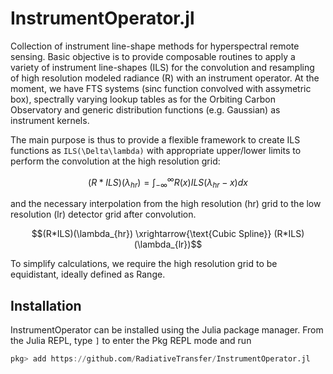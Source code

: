 # InstrumentOperator.jl
Collection of instrument line-shape methods for hyperspectral remote sensing. Basic objective is to provide composable routines to apply a variety of instrument line-shapes (ILS) for the convolution and resampling of high resolution modeled radiance (R) with an instrument operator. At the moment, we have FTS systems (sinc function convolved with assymetric box), spectrally varying lookup tables as for the Orbiting Carbon Observatory and generic distribution functions (e.g. Gaussian) as instrument kernels. 

The main purpose is thus to provide a flexible framework to create ILS functions as ``ILS(\Delta\lambda)`` with appropriate upper/lower limits to perform the convolution at the high resolution grid:
```math
(R*ILS)(\lambda_{hr}) = \int_{-\infty}^{\infty} R(x)ILS(\lambda_{hr}-x)dx
```
and the necessary interpolation from the high resolution (hr) grid to the low resolution (lr) detector grid after convolution. 
```math
(R*ILS)(\lambda_{hr}) \xrightarrow{\text{Cubic Spline}} (R*ILS)(\lambda_{lr})
```
To simplify calculations, we require the high resolution grid to be equidistant, ideally defined as Range.  

## Installation

InstrumentOperator can be installed using the Julia package manager.
From the Julia REPL, type `]` to enter the Pkg REPL mode and run

```julia
pkg> add https://github.com/RadiativeTransfer/InstrumentOperator.jl
```
